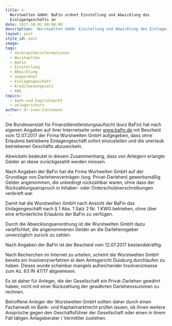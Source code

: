 ```yaml
---
title: >-
  Wurstwelten GmbH: BaFin ordnet Einstellung und Abwicklung des
  Einlagengeschäfts an
date: 2017-10-02 00:00:00
description: 'Wurstwelten GmbH: Einstellung und Abwicklung des Einlagengeschäfts angeordnet'
layout: post
style_id: post
image:
tags:
  - Verbraucherinformationen
  - Wurstwelten
  - BaFin
  - Einstellung
  - Abwicklung
  - angeordnet
  - Einlagengeschäft
  - Kreditwesengesetz
  - KWG
topics:
  - bank-und-kapitalmarkt
  - anlegerschutz
author: dr-sven-tintemann
---
```



Die Bundesanstalt für Finanzdienstleistungsaufsicht (kurz BaFin) hat nach eigenen Angaben auf ihrer Internetseite unter www.bafin.de mit Bescheid vom 12.07.2017 der Firma Wurstwelten GmbH aufgegeben, dass ohne Erlaubnis betriebene Einlagengeschäft sofort einzustellen und die unerlaub betriebenen Geschäfts abzuwickeln.

Abwickeln bedeutet in diesem Zusammenhang, dass von Anlegern erlangte Gelder an diese zurückgezahlt werden müssen.

Nach Angaben der BaFin hat die Firma Wurtwelten GmbH auf der Grundlage von Darlehensverträgen (sog. Privat-Darlehen) gewerbsmäßig Gelder angenommen, die unbedingt rückzahlbar waren, ohne dass der Rückzahlungsanspruch in Inhaber- oder Orderschuldverschreibungen verbrieft war.

Damit hat die Wurstwelten GmbH nach Ansicht der BaFin das Einlagengeschäft nach § 1 Abs. 1 Satz 2 Nr. 1 KWG betrieben, ohne über eine erforderliche Erlaubnis der BaFin zu verfügen.

Durch die Abwicklungsanordnung ist die Wurstwelten GmbH dazu verpflichtet, die angenommenen Gelder an die Darlehensgeber unverzüglich zurück zu zahlen.

Nach Angaben der BaFin ist der Bescheid vom 12.07.2017 bestandskräftig.

Nach Recherchen im Internet zu urteilen, scheint die Wurstwelten GmbH bereits ein Insolvenzverfahren ei dem Amtsgericht Duisburg durchlaufen zu haben. Dieses wurde scheinbar mangels aufreichender Insolvenzmasse zum Az. 63 IN 47/17 abgewiesen.

Es ist daher für Anleger, die der Gesellschaft ein Privat-Darlehen gewährt haben, nicht mit einer Rückzahlung der gewährten Darlehenssummen zu rechnen.

Betroffene Anleger der Wurstwelten GmbH sollten daher durch einen Fachanwalt im Bank- und Kapitalmarktrecht prüfen lassen, ob ihnen weitere Ansprüche gegen den Geschäftsführer der Gesellschaft oder einen in ihrem Fall tätigen Anlageberater / Vermittler zustehen.